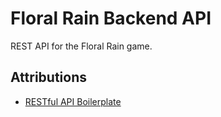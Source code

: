 # Floral Rain Backend API

REST API for the Floral Rain game. 

## Attributions
- [RESTful API Boilerplate](https://github.com/hagopj13/node-express-boilerplate)

